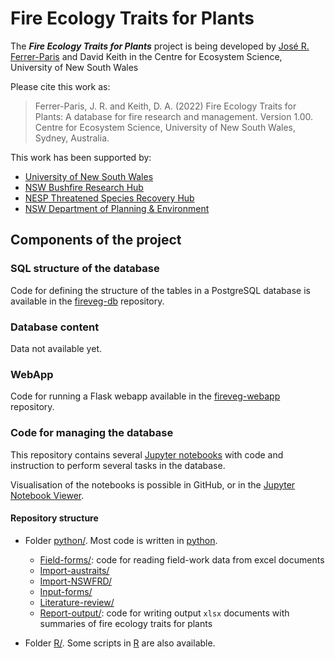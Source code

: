 # Fire Ecology Traits for Plants

The ***Fire Ecology Traits for Plants*** project is being developed by  [José R. Ferrer-Paris](https://github.com/jrfep) and David Keith in the Centre for Ecosystem Science, University of New South Wales

Please cite this work as:

> Ferrer-Paris, J. R. and Keith, D. A. (2022) Fire Ecology Traits for Plants: A database for fire research and management. Version 1.00. Centre for Ecosystem Science, University of New South Wales, Sydney, Australia.


This work has been supported by:

- [University of New South Wales](https://www.unsw.edu.au/)
- [NSW Bushfire Research Hub](https://www.bushfirehub.org/)
- [NESP Threatened Species Recovery Hub](https://www.nespthreatenedspecies.edu.au/)
- [NSW Department of Planning & Environment](https://www.planning.nsw.gov.au/)

## Components of the project

### SQL structure of the database

Code for defining the structure of the tables in a PostgreSQL database is available in the [fireveg-db](https://github.com/jrfep/fireveg-db) repository.


### Database content

Data not available yet.

### WebApp

Code for running a Flask webapp available in the [fireveg-webapp](https://github.com/jrfep/fireveg-webapp) repository.

### Code for managing the database

This repository contains several [Jupyter notebooks](https://jupyter.org/try) with code and instruction to perform several tasks in the database.

Visualisation of the notebooks is possible in GitHub, or in the [Jupyter Notebook Viewer](https://nbviewer.org/).

#### Repository structure

- Folder [python/](/python/). Most code is written in [python](https://www.python.org/).
   - [Field-forms/](/python/Field-forms): code for reading field-work data from excel documents
   - [Import-austraits/](/python/mport-austraits)
   - [Import-NSWFRD/](/python/Import-NSWFRD)
   - [Input-forms/](/python/Input-forms)
   - [Literature-review/](/python/Literature-review)
   - [Report-output/](/python/Report-output): code for writing output `xlsx` documents with summaries of fire ecology traits for plants

- Folder [R/](/R). Some scripts in [R](https://www.r-project.org/) are also available.
